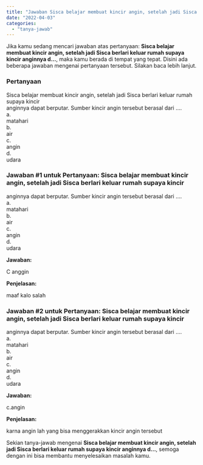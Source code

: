 ```yaml
---
title: "Jawaban Sisca belajar membuat kincir angin, setelah jadi Sisca berlari keluar rumah supaya kincir anginnya d..."
date: "2022-04-03"
categories: 
  - "tanya-jawab"
---
```


Jika kamu sedang mencari jawaban atas pertanyaan: **Sisca belajar membuat kincir angin, setelah jadi Sisca berlari keluar rumah supaya kincir anginnya d...**, maka kamu berada di tempat yang tepat. Disini ada beberapa jawaban mengenai pertanyaan tersebut. Silakan baca lebih lanjut.

### Pertanyaan

Sisca belajar membuat kincir angin, setelah jadi Sisca berlari keluar rumah supaya kincir  
anginnya dapat berputar. Sumber kincir angin tersebut berasal dari ….  
a.  
matahari  
b.  
air  
c.  
angin  
d.  
udara

### Jawaban #1 untuk Pertanyaan: Sisca belajar membuat kincir angin, setelah jadi Sisca berlari keluar rumah supaya kincir  
anginnya dapat berputar. Sumber kincir angin tersebut berasal dari ….  
a.  
matahari  
b.  
air  
c.  
angin  
d.  
udara

**Jawaban:**

C anggin

**Penjelasan:**

maaf kalo salah

### Jawaban #2 untuk Pertanyaan: Sisca belajar membuat kincir angin, setelah jadi Sisca berlari keluar rumah supaya kincir  
anginnya dapat berputar. Sumber kincir angin tersebut berasal dari ….  
a.  
matahari  
b.  
air  
c.  
angin  
d.  
udara

**Jawaban:**

c.angin

**Penjelasan:**

karna angin lah yang bisa menggerakkan kincir angin tersebut

Sekian tanya-jawab mengenai **Sisca belajar membuat kincir angin, setelah jadi Sisca berlari keluar rumah supaya kincir anginnya d...**, semoga dengan ini bisa membantu menyelesaikan masalah kamu.
